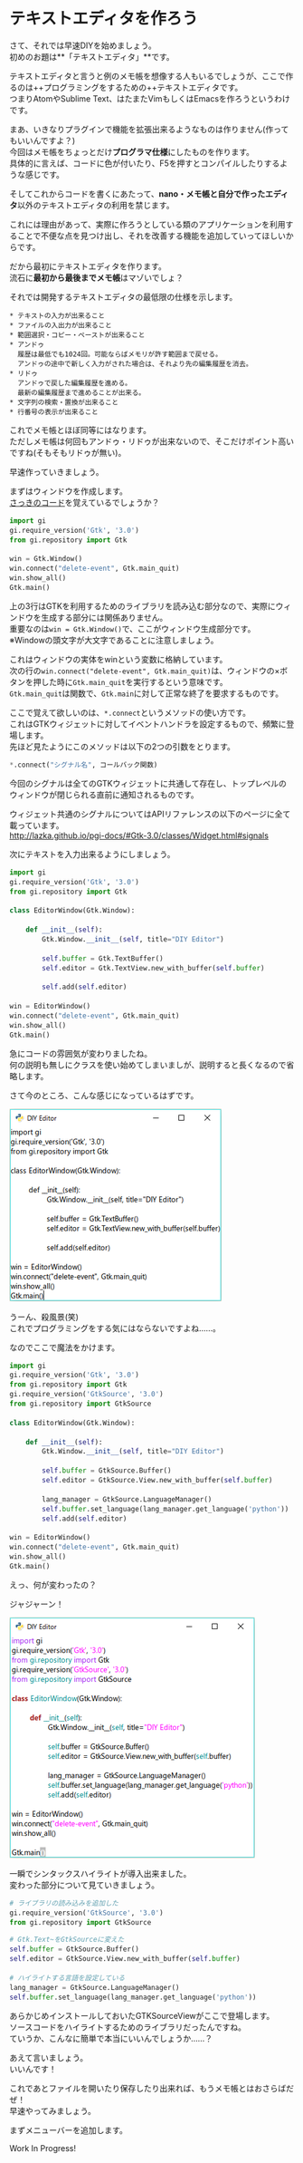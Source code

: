 # テキストエディタを作ろう
さて、それでは早速DIYを始めましょう。  
初めのお題は**「テキストエディタ」**です。

テキストエディタと言うと例のメモ帳を想像する人もいるでしょうが、ここで作るのは++プログラミングをするための++テキストエディタです。  
つまりAtomやSublime Text、はたまたVimもしくはEmacsを作ろうというわけです。

まあ、いきなりプラグインで機能を拡張出来るようなものは作りません(作ってもいいんですよ？)  
今回はメモ帳をちょっとだけ**プログラマ仕様**にしたものを作ります。  
具体的に言えば、コードに色が付いたり、F5を押すとコンパイルしたりするような感じです。

そしてこれからコードを書くにあたって、**nano・メモ帳と自分で作ったエディタ**以外のテキストエディタの利用を禁じます。

これには理由があって、実際に作ろうとしている類のアプリケーションを利用することで不便な点を見つけ出し、それを改善する機能を追加していってほしいからです。  

だから最初にテキストエディタを作ります。  
流石に**最初から最後までメモ帳**はマゾいでしょ？

それでは開発するテキストエディタの最低限の仕様を示します。

```
* テキストの入力が出来ること
* ファイルの入出力が出来ること
* 範囲選択・コピー・ペーストが出来ること
* アンドゥ
  履歴は最低でも1024回。可能ならばメモリが許す範囲まで戻せる。
  アンドゥの途中で新しく入力がされた場合は、それより先の編集履歴を消去。
* リドゥ
  アンドゥで戻した編集履歴を進める。
  最新の編集履歴まで進めることが出来る。
* 文字列の検索・置換が出来ること
* 行番号の表示が出来ること
```

これでメモ帳とほぼ同等にはなります。  
ただしメモ帳は何回もアンドゥ・リドゥが出来ないので、そこだけポイント高いですね(そもそもリドゥが無い)。


早速作っていきましょう。

まずはウィンドウを作成します。  
[さっきのコード](BeforeDIY.md)を覚えているでしょうか？

```python
import gi
gi.require_version('Gtk', '3.0')
from gi.repository import Gtk

win = Gtk.Window()
win.connect("delete-event", Gtk.main_quit)
win.show_all()
Gtk.main()
```

上の3行はGTKを利用するためのライブラリを読み込む部分なので、実際にウィンドウを生成する部分には関係ありません。  
重要なのは`win = Gtk.Window()`で、ここがウィンドウ生成部分です。  
※Windowの頭文字が大文字であることに注意しましょう。

これはウィンドウの実体をwinという変数に格納しています。  
次の行の`win.connect("delete-event", Gtk.main_quit)`は、ウィンドウの×ボタンを押した時に`Gtk.main_quit`を実行するという意味です。  
`Gtk.main_quit`は関数で、`Gtk.main`に対して正常な終了を要求するものです。

ここで覚えて欲しいのは、`*.connect`というメソッドの使い方です。  
これはGTKウィジェットに対してイベントハンドラを設定するもので、頻繁に登場します。  
先ほど見たようにこのメソッドは以下の2つの引数をとります。

```python
*.connect("シグナル名", コールバック関数)
```

今回のシグナルは全てのGTKウィジェットに共通して存在し、トップレベルのウィンドウが閉じられる直前に通知されるものです。  

ウィジェット共通のシグナルについてはAPIリファレンスの以下のページに全て載っています。  
http://lazka.github.io/pgi-docs/#Gtk-3.0/classes/Widget.html#signals

次にテキストを入力出来るようにしましょう。

```python
import gi
gi.require_version('Gtk', '3.0')
from gi.repository import Gtk

class EditorWindow(Gtk.Window):

	def __init__(self):
		Gtk.Window.__init__(self, title="DIY Editor")

		self.buffer = Gtk.TextBuffer()
		self.editor = Gtk.TextView.new_with_buffer(self.buffer)

		self.add(self.editor)

win = EditorWindow()
win.connect("delete-event", Gtk.main_quit)
win.show_all()
Gtk.main()
```

急にコードの雰囲気が変わりましたね。  
何の説明も無しにクラスを使い始めてしまいましが、説明すると長くなるので省略します。

さて今のところ、こんな感じになっているはずです。

![スクリーンショット1](diy1.png)

うーん、殺風景(笑)  
これでプログラミングをする気にはならないですよね……。

なのでここで魔法をかけます。

```python
import gi
gi.require_version('Gtk', '3.0')
from gi.repository import Gtk
gi.require_version('GtkSource', '3.0')
from gi.repository import GtkSource

class EditorWindow(Gtk.Window):

	def __init__(self):
		Gtk.Window.__init__(self, title="DIY Editor")

		self.buffer = GtkSource.Buffer()
		self.editor = GtkSource.View.new_with_buffer(self.buffer)

		lang_manager = GtkSource.LanguageManager()
		self.buffer.set_language(lang_manager.get_language('python'))
		self.add(self.editor)

win = EditorWindow()
win.connect("delete-event", Gtk.main_quit)
win.show_all()
Gtk.main()
```

えっ、何が変わったの？

ジャジャーン！

![スクリーンショット2](diy2.png)

一瞬でシンタックスハイライトが導入出来ました。  
変わった部分について見ていきましょう。

```python
# ライブラリの読み込みを追加した
gi.require_version('GtkSource', '3.0')
from gi.repository import GtkSource
```

```python
# Gtk.Text~をGtkSourceに変えた
self.buffer = GtkSource.Buffer()
self.editor = GtkSource.View.new_with_buffer(self.buffer)

# ハイライトする言語を設定している
lang_manager = GtkSource.LanguageManager()
self.buffer.set_language(lang_manager.get_language('python'))
```

あらかじめインストールしておいたGTKSourceViewがここで登場します。  
ソースコードをハイライトするためのライブラリだったんですね。  
ていうか、こんなに簡単で本当にいいんでしょうか……？

あえて言いましょう。  
いいんです！

これであとファイルを開いたり保存したり出来れば、もうメモ帳とはおさらばだぜ！  
早速やってみましょう。

まずメニューバーを追加します。

Work In Progress!